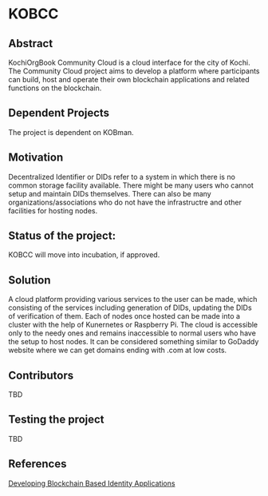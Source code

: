 # KOBCC

## Abstract
KochiOrgBook Community Cloud is a cloud interface for the city of Kochi. The Community Cloud project aims to develop a platform where participants can build, host and operate their own blockchain applications and related functions on the blockchain.
## Dependent Projects

The project is dependent on KOBman.

## Motivation

Decentralized Identifier or DIDs refer to a system in which there is no common storage facility available. There might be many users who cannot setup and maintain DIDs themselves. There can also be many organizations/associations who do not have the infrastructre and other facilities for hosting nodes.    
## Status of the project:

KOBCC will move into incubation, if approved.

## Solution
A cloud platform providing various services to the user can be made, which consisting of the services including generation of DIDs, updating the DIDs of verification of them. Each of nodes once hosted can be made into a cluster with the help of Kunernetes or Raspberry Pi. The cloud is accessible only to the needy ones and remains inaccessible to normal users who have the setup to host nodes. It can be considered something similar to GoDaddy website where we can get domains ending with .com at low costs.

## Contributors

TBD

## Testing the project

TBD

## References

[Developing Blockchain Based Identity Applications](https://www.edx.org/professional-certificate/linuxfoundationx-developing-blockchain-based-identity-applications)

